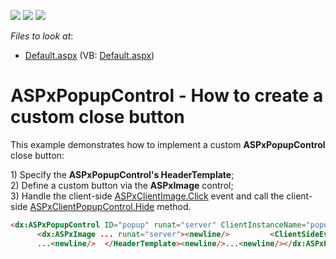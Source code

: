<!-- default badges list -->
![](https://img.shields.io/endpoint?url=https://codecentral.devexpress.com/api/v1/VersionRange/128555188/11.2.10%2B)
[![](https://img.shields.io/badge/Open_in_DevExpress_Support_Center-FF7200?style=flat-square&logo=DevExpress&logoColor=white)](https://supportcenter.devexpress.com/ticket/details/E3930)
[![](https://img.shields.io/badge/📖_How_to_use_DevExpress_Examples-e9f6fc?style=flat-square)](https://docs.devexpress.com/GeneralInformation/403183)
<!-- default badges end -->
<!-- default file list -->
*Files to look at*:

* [Default.aspx](./CS/WebSite/Default.aspx) (VB: [Default.aspx](./VB/WebSite/Default.aspx))
<!-- default file list end -->
# ASPxPopupControl - How to create a custom close button


<p>This example demonstrates how to implement a custom <strong>ASPxPopupControl</strong> close button:</p><p>1) Specify the <strong>ASPxPopupControl's HeaderTemplate</strong>;<br />
2) Define a custom button via the <strong>ASPxImage</strong> control;<br />
3) Handle the client-side <a href="http://documentation.devexpress.com/#AspNet/DevExpressWebASPxEditorsScriptsASPxClientStaticEdit_Clicktopic"><u>ASPxClientImage.Click</u></a> event and call the client-side <a href="http://documentation.devexpress.com/#AspNet/DevExpressWebASPxPopupControlScriptsASPxClientPopupControlBase_Hidetopic"><u>ASPxClientPopupCont</u><u>r</u><u>ol.Hide</u></a> method.</p>

```aspx
<dx:ASPxPopupControl ID="popup" runat="server" ClientInstanceName="popup" ShowOnPageLoad="true" CloseAction="CloseButton"><newline/>  <HeaderTemplate><newline/>      ...<newline/>
      <dx:ASPxImage ... runat="server"><newline/>         <ClientSideEvents Click="function(s, e){<newline/>             popup.Hide();<newline/>         }" /><newline/>      </dx:ASPxImage><newline/>
      ...<newline/>  </HeaderTemplate><newline/>...<newline/></dx:ASPxPopupControl> <newline/>
```

<p> </p>

<br/>


